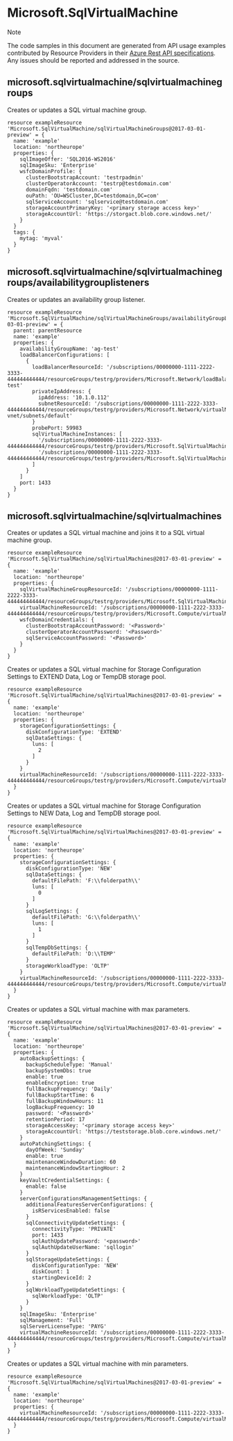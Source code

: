 # Microsoft.SqlVirtualMachine
  
> [!NOTE]
> The code samples in this document are generated from API usage examples contributed by Resource Providers in their [Azure Rest API specifications](https://github.com/Azure/azure-rest-api-specs). Any issues should be reported and addressed in the source.


## microsoft.sqlvirtualmachine/sqlvirtualmachinegroups

Creates or updates a SQL virtual machine group.
```bicep
resource exampleResource 'Microsoft.SqlVirtualMachine/sqlVirtualMachineGroups@2017-03-01-preview' = {
  name: 'example'
  location: 'northeurope'
  properties: {
    sqlImageOffer: 'SQL2016-WS2016'
    sqlImageSku: 'Enterprise'
    wsfcDomainProfile: {
      clusterBootstrapAccount: 'testrpadmin'
      clusterOperatorAccount: 'testrp@testdomain.com'
      domainFqdn: 'testdomain.com'
      ouPath: 'OU=WSCluster,DC=testdomain,DC=com'
      sqlServiceAccount: 'sqlservice@testdomain.com'
      storageAccountPrimaryKey: '<primary storage access key>'
      storageAccountUrl: 'https://storgact.blob.core.windows.net/'
    }
  }
  tags: {
    mytag: 'myval'
  }
}
```

## microsoft.sqlvirtualmachine/sqlvirtualmachinegroups/availabilitygrouplisteners

Creates or updates an availability group listener.
```bicep
resource exampleResource 'Microsoft.SqlVirtualMachine/sqlVirtualMachineGroups/availabilityGroupListeners@2017-03-01-preview' = {
  parent: parentResource 
  name: 'example'
  properties: {
    availabilityGroupName: 'ag-test'
    loadBalancerConfigurations: [
      {
        loadBalancerResourceId: '/subscriptions/00000000-1111-2222-3333-444444444444/resourceGroups/testrg/providers/Microsoft.Network/loadBalancers/lb-test'
        privateIpAddress: {
          ipAddress: '10.1.0.112'
          subnetResourceId: '/subscriptions/00000000-1111-2222-3333-444444444444/resourceGroups/testrg/providers/Microsoft.Network/virtualNetworks/test-vnet/subnets/default'
        }
        probePort: 59983
        sqlVirtualMachineInstances: [
          '/subscriptions/00000000-1111-2222-3333-444444444444/resourceGroups/testrg/providers/Microsoft.SqlVirtualMachine/sqlVirtualMachines/testvm2'
          '/subscriptions/00000000-1111-2222-3333-444444444444/resourceGroups/testrg/providers/Microsoft.SqlVirtualMachine/sqlVirtualMachines/testvm3'
        ]
      }
    ]
    port: 1433
  }
}
```

## microsoft.sqlvirtualmachine/sqlvirtualmachines

Creates or updates a SQL virtual machine and joins it to a SQL virtual machine group.
```bicep
resource exampleResource 'Microsoft.SqlVirtualMachine/sqlVirtualMachines@2017-03-01-preview' = {
  name: 'example'
  location: 'northeurope'
  properties: {
    sqlVirtualMachineGroupResourceId: '/subscriptions/00000000-1111-2222-3333-444444444444/resourceGroups/testrg/providers/Microsoft.SqlVirtualMachine/sqlVirtualMachineGroups/testvmgroup'
    virtualMachineResourceId: '/subscriptions/00000000-1111-2222-3333-444444444444/resourceGroups/testrg/providers/Microsoft.Compute/virtualMachines/testvm2'
    wsfcDomainCredentials: {
      clusterBootstrapAccountPassword: '<Password>'
      clusterOperatorAccountPassword: '<Password>'
      sqlServiceAccountPassword: '<Password>'
    }
  }
}
```

Creates or updates a SQL virtual machine for Storage Configuration Settings to EXTEND Data, Log or TempDB storage pool.
```bicep
resource exampleResource 'Microsoft.SqlVirtualMachine/sqlVirtualMachines@2017-03-01-preview' = {
  name: 'example'
  location: 'northeurope'
  properties: {
    storageConfigurationSettings: {
      diskConfigurationType: 'EXTEND'
      sqlDataSettings: {
        luns: [
          2
        ]
      }
    }
    virtualMachineResourceId: '/subscriptions/00000000-1111-2222-3333-444444444444/resourceGroups/testrg/providers/Microsoft.Compute/virtualMachines/testvm'
  }
}
```

Creates or updates a SQL virtual machine for Storage Configuration Settings to NEW Data, Log and TempDB storage pool.
```bicep
resource exampleResource 'Microsoft.SqlVirtualMachine/sqlVirtualMachines@2017-03-01-preview' = {
  name: 'example'
  location: 'northeurope'
  properties: {
    storageConfigurationSettings: {
      diskConfigurationType: 'NEW'
      sqlDataSettings: {
        defaultFilePath: 'F:\\folderpath\\'
        luns: [
          0
        ]
      }
      sqlLogSettings: {
        defaultFilePath: 'G:\\folderpath\\'
        luns: [
          1
        ]
      }
      sqlTempDbSettings: {
        defaultFilePath: 'D:\\TEMP'
      }
      storageWorkloadType: 'OLTP'
    }
    virtualMachineResourceId: '/subscriptions/00000000-1111-2222-3333-444444444444/resourceGroups/testrg/providers/Microsoft.Compute/virtualMachines/testvm'
  }
}
```

Creates or updates a SQL virtual machine with max parameters.
```bicep
resource exampleResource 'Microsoft.SqlVirtualMachine/sqlVirtualMachines@2017-03-01-preview' = {
  name: 'example'
  location: 'northeurope'
  properties: {
    autoBackupSettings: {
      backupScheduleType: 'Manual'
      backupSystemDbs: true
      enable: true
      enableEncryption: true
      fullBackupFrequency: 'Daily'
      fullBackupStartTime: 6
      fullBackupWindowHours: 11
      logBackupFrequency: 10
      password: '<Password>'
      retentionPeriod: 17
      storageAccessKey: '<primary storage access key>'
      storageAccountUrl: 'https://teststorage.blob.core.windows.net/'
    }
    autoPatchingSettings: {
      dayOfWeek: 'Sunday'
      enable: true
      maintenanceWindowDuration: 60
      maintenanceWindowStartingHour: 2
    }
    keyVaultCredentialSettings: {
      enable: false
    }
    serverConfigurationsManagementSettings: {
      additionalFeaturesServerConfigurations: {
        isRServicesEnabled: false
      }
      sqlConnectivityUpdateSettings: {
        connectivityType: 'PRIVATE'
        port: 1433
        sqlAuthUpdatePassword: '<password>'
        sqlAuthUpdateUserName: 'sqllogin'
      }
      sqlStorageUpdateSettings: {
        diskConfigurationType: 'NEW'
        diskCount: 1
        startingDeviceId: 2
      }
      sqlWorkloadTypeUpdateSettings: {
        sqlWorkloadType: 'OLTP'
      }
    }
    sqlImageSku: 'Enterprise'
    sqlManagement: 'Full'
    sqlServerLicenseType: 'PAYG'
    virtualMachineResourceId: '/subscriptions/00000000-1111-2222-3333-444444444444/resourceGroups/testrg/providers/Microsoft.Compute/virtualMachines/testvm'
  }
}
```

Creates or updates a SQL virtual machine with min parameters.
```bicep
resource exampleResource 'Microsoft.SqlVirtualMachine/sqlVirtualMachines@2017-03-01-preview' = {
  name: 'example'
  location: 'northeurope'
  properties: {
    virtualMachineResourceId: '/subscriptions/00000000-1111-2222-3333-444444444444/resourceGroups/testrg/providers/Microsoft.Compute/virtualMachines/testvm'
  }
}
```
